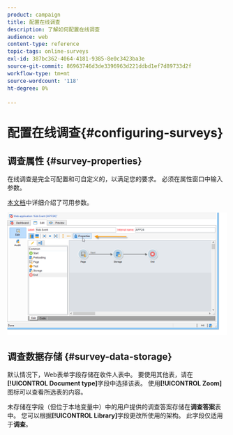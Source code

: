 ```yaml
---
product: campaign
title: 配置在线调查
description: 了解如何配置在线调查
audience: web
content-type: reference
topic-tags: online-surveys
exl-id: 387bc362-4064-4181-9385-8e0c3423ba3e
source-git-commit: 86963746d3de3396963d221ddbd1ef7d89733d2f
workflow-type: tm+mt
source-wordcount: '118'
ht-degree: 0%

---
```


# 配置在线调查{#configuring-surveys}

## 调查属性 {#survey-properties}

在线调查是完全可配置和可自定义的，以满足您的要求。 必须在属性窗口中输入参数。

[本文档](../../web/using/defining-web-forms-properties.md)中详细介绍了可用参数。

![](assets/s_ncs_admin_survey_properties_general.png)

## 调查数据存储 {#survey-data-storage}

默认情况下，Web表单字段存储在收件人表中。 要使用其他表，请在&#x200B;**[!UICONTROL Document type]**&#x200B;字段中选择该表。 使用&#x200B;**[!UICONTROL Zoom]**&#x200B;图标可以查看所选表的内容。

未存储在字段（但位于本地变量中）中的用户提供的调查答案存储在&#x200B;**调查答案**&#x200B;表中。 您可以根据&#x200B;**[!UICONTROL Library]**&#x200B;字段更改所使用的架构。 此字段仅适用于&#x200B;**调查**。
